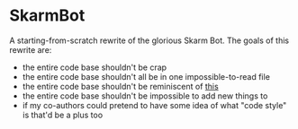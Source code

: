 # SkarmBot

A starting-from-scratch rewrite of the glorious Skarm Bot. The goals of this rewrite are:

 - the entire code base shouldn't be crap
 - the entire code base shouldn't all be in one impossible-to-read file
 - the entire code base shouldn't be reminiscent of [this](https://xkcd.com/1513/)
 - the entire code base shouldn't be impossible to add new things to
 - if my co-authors could pretend to have some idea of what "code style" is that'd be a plus too